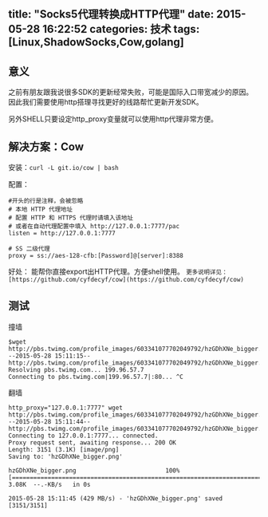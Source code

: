 title: "Socks5代理转换成HTTP代理"
date: 2015-05-28 16:22:52
categories: 技术
tags: [Linux,ShadowSocks,Cow,golang] 
---

## 意义
之前有朋友跟我说很多SDK的更新经常失败，可能是国际入口带宽减少的原因。因此我们需要使用http搭理寻找更好的线路帮忙更新开发SDK。

另外SHELL只要设定http_proxy变量就可以使用http代理非常方便。

## 解决方案：Cow

安装：`curl -L git.io/cow | bash`

配置：
```
#开头的行是注释，会被忽略
# 本地 HTTP 代理地址
# 配置 HTTP 和 HTTPS 代理时请填入该地址
# 或者在自动代理配置中填入 http://127.0.0.1:7777/pac
listen = http://127.0.0.1:7777

# SS 二级代理
proxy = ss://aes-128-cfb:[Password]@[server]:8388
```

好处： 能帮你直接export出HTTP代理。方便shell使用。
`更多说明详见：[https://github.com/cyfdecyf/cow](https://github.com/cyfdecyf/cow)`

## 测试


撞墙
```
$wget http://pbs.twimg.com/profile_images/603341077702049792/hzGDhXNe_bigger.png
--2015-05-28 15:11:15--  http://pbs.twimg.com/profile_images/603341077702049792/hzGDhXNe_bigger.png
Resolving pbs.twimg.com... 199.96.57.7
Connecting to pbs.twimg.com|199.96.57.7|:80... ^C
```

翻墙
```
http_proxy="127.0.0.1:7777" wget http://pbs.twimg.com/profile_images/603341077702049792/hzGDhXNe_bigger.png
--2015-05-28 15:11:44--  http://pbs.twimg.com/profile_images/603341077702049792/hzGDhXNe_bigger.png
Connecting to 127.0.0.1:7777... connected.
Proxy request sent, awaiting response... 200 OK
Length: 3151 (3.1K) [image/png]
Saving to: 'hzGDhXNe_bigger.png'

hzGDhXNe_bigger.png                         100%[==========================================================================================>]   3.08K  --.-KB/s   in 0s

2015-05-28 15:11:45 (429 MB/s) - 'hzGDhXNe_bigger.png' saved [3151/3151]
```
